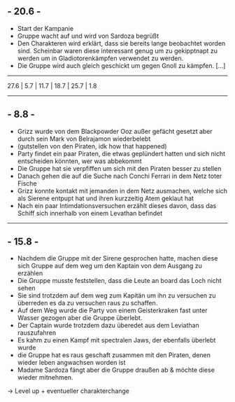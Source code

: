 ## - 20.6 - 

- Start der Kampanie
- Gruppe wacht auf und wird von Sardoza begrüßt
- Den Charakteren wird erklärt, dass sie bereits lange beobachtet worden sind.
  Scheinbar waren diese interessant genug um zu gekipptnapt zu werden um in Gladiotorenkämpfen verwendet zu werden.
- Die Gruppe wird auch gleich geschickt um gegen Gnoll zu kämpfen.
[...]

--------------

27.6 | 5.7 | 11.7 | 18.7 | 25.7 | 1.8

--------------

## - 8.8 -

- Grizz wurde von dem Blackpowder Ooz außer gefächt gesetzt aber durch sein Mark von Belrajamon wiederbelebt
- (gutstellen von den Piraten, idk how that happened)
- Party findet ein paar Piraten, die etwas geplündert hatten und sich nicht entscheiden könnten, wer was abbekommt
- Die Gruppe hat sie verpfiffen um sich mit den Piraten besser zu stellen
- Danach gehen die auf die Suche nach Conchi Ferrari in dem Netz toter Fische
- Grizz konnte kontakt mit jemanden in dem Netz ausmachen, welche sich als Sierene entpupt hat und ihren kurzzeitig Atem geklaut hat
- Nach ein paar Intimdationsversuchen erzählt dieses davon, dass das Schiff sich innerhalb von einem Levathan befindet

--------------

## - 15.8 -

- Nachdem die Gruppe mit der Sirene gesprochen hatte,
  machen diese sich Gruppe auf dem weg um den Kaptain von dem Ausgang zu erzählen
- Die Gruppe musste feststellen, dass die Leute an board das Loch nicht sehen
- Sie sind trotzdem auf dem weg zum Kapitän um ihn zu versuchen zu überreden es da zu versuchen raus zu schaffen.
- Auf dem Weg wurde die Party von einem Geisterkraken fast unter Wasser gezogen aber die Gruppe überlebt.
- Der Captain wurde trotzdem dazu überedet aus dem Leviathan rauszufahren
- Es kahm zu einen Kampf mit spectralen Jaws, der ebenfalls überlebt wurde
- die Gruppe hat es raus geschaft zusammen mit den Piraten, denen wieder leben angwachsen worden ist
- Madame Sardoza fängt aber die Gruppe draußen ab & möchte diese wieder mitnehmen.

-> Level up + eventueller charakterchange
